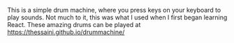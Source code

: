 This is a simple drum machine, where you press keys on your keyboard to play sounds.
Not much to it, this was what I used when I first began learning React.
These amazing drums can be played at https://thessaini.github.io/drummachine/
